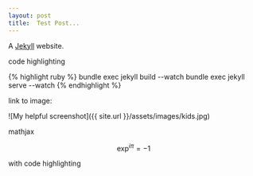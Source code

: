 ```yaml
---
layout: post
title:  Test Post...
---
```


A [Jekyll][jekyll] website.

code highlighting

{% highlight ruby %}
	bundle exec jekyll build --watch
	bundle exec jekyll serve --watch
{% endhighlight %}

link to image:

![My helpful screenshot]({{ site.url }}/assets/images/kids.jpg)

mathjax

$$
\exp^{i \pi}=-1
$$

with code highlighting

[jekyll]:    http://jekyllrb.com
